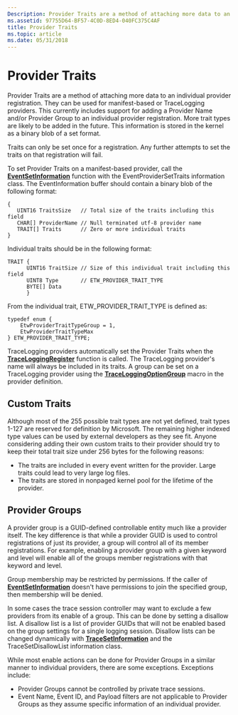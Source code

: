 ```yaml
---
Description: Provider Traits are a method of attaching more data to an individual provider registration.
ms.assetid: 97755D64-BF57-4C0D-8ED4-040FC375C4AF
title: Provider Traits
ms.topic: article
ms.date: 05/31/2018
---
```


# Provider Traits

Provider Traits are a method of attaching more data to an individual provider registration. They can be used for manifest-based or TraceLogging providers. This currently includes support for adding a Provider Name and/or Provider Group to an individual provider registration. More trait types are likely to be added in the future. This information is stored in the kernel as a binary blob of a set format.

Traits can only be set once for a registration. Any further attempts to set the traits on that registration will fail.

To set Provider Traits on a manifest-based provider, call the [**EventSetInformation**](/windows/desktop/api/Evntprov/nf-evntprov-eventsetinformation) function with the EventProviderSetTraits information class. The EventInformation buffer should contain a binary blob of the following format:

``` syntax
{
   UINT16 TraitsSize   // Total size of the traits including this field
   CHAR[] ProviderName // Null terminated utf-8 provider name
   TRAIT[] Traits      // Zero or more individual traits
}
```

Individual traits should be in the following format:

``` syntax
TRAIT {
      UINT16 TraitSize // Size of this individual trait including this field
      UINT8 Type       // ETW_PROVIDER_TRAIT_TYPE
      BYTE[] Data
      }
```

From the individual trait, ETW\_PROVIDER\_TRAIT\_TYPE is defined as:

``` syntax
typedef enum {
    EtwProviderTraitTypeGroup = 1,
    EtwProviderTraitTypeMax
} ETW_PROVIDER_TRAIT_TYPE;
```

TraceLogging providers automatically set the Provider Traits when the [**TraceLoggingRegister**](https://msdn.microsoft.com/library/Dn904610(v=VS.85).aspx) function is called. The TraceLogging provider's name will always be included in its traits. A group can be set on a TraceLogging provider using the [**TraceLoggingOptionGroup**](https://msdn.microsoft.com/library/Dn904607(v=VS.85).aspx) macro in the provider definition.

## Custom Traits

Although most of the 255 possible trait types are not yet defined, trait types 1-127 are reserved for definition by Microsoft. The remaining higher indexed type values can be used by external developers as they see fit. Anyone considering adding their own custom traits to their provider should try to keep their total trait size under 256 bytes for the following reasons:

-   The traits are included in every event written for the provider. Large traits could lead to very large log files.
-   The traits are stored in nonpaged kernel pool for the lifetime of the provider.

## Provider Groups

A provider group is a GUID-defined controllable entity much like a provider itself. The key difference is that while a provider GUID is used to control registrations of just its provider, a group will control all of its member registrations. For example, enabling a provider group with a given keyword and level will enable all of the groups member registrations with that keyword and level.

Group membership may be restricted by permissions. If the caller of [**EventSetInformation**](/windows/desktop/api/Evntprov/nf-evntprov-eventsetinformation) doesn't have permissions to join the specified group, then membership will be denied.

In some cases the trace session controller may want to exclude a few providers from its enable of a group. This can be done by setting a disallow list. A disallow list is a list of provider GUIDs that will not be enabled based on the group settings for a single logging session. Disallow lists can be changed dynamically with [**TraceSetInformation**](tracesetinformation.md) and the TraceSetDisallowList information class.

While most enable actions can be done for Provider Groups in a similar manner to individual providers, there are some exceptions. Exceptions include:

-   Provider Groups cannot be controlled by private trace sessions.
-   Event Name, Event ID, and Payload filters are not applicable to Provider Groups as they assume specific information of an individual provider.

 

 



